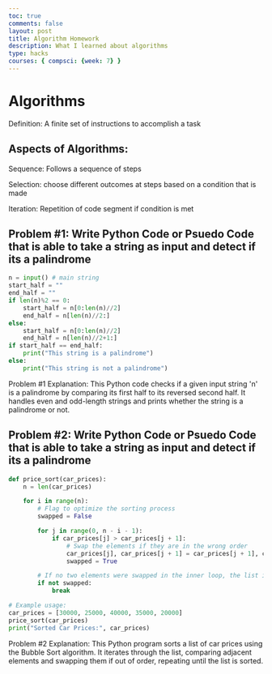 ```yaml
---
toc: true
comments: false
layout: post
title: Algorithm Homework
description: What I learned about algorithms
type: hacks
courses: { compsci: {week: 7} }
---
```

# Algorithms

Definition: A finite set of instructions to accomplish a task

## Aspects of Algorithms:
Sequence: Follows a sequence of steps

Selection: choose different outcomes at steps based on a condition that is made

Iteration: Repetition of code segment if condition is met

## Problem #1: Write Python Code or Psuedo Code that is able to take a string as input and detect if its a palindrome

``` py
n = input() # main string
start_half = ""
end_half = ""
if len(n)%2 == 0:
    start_half = n[0:len(n)//2]
    end_half = n[len(n)//2:]
else:
    start_half = n[0:len(n)//2]
    end_half = n[len(n)//2+1:]
if start_half == end_half:
    print("This string is a palindrome")
else:
    print("This string is not a palindrome")

```

Problem #1 Explanation:
This Python code checks if a given input string 'n' is a palindrome by comparing its first half to its reversed second half. It handles even and odd-length strings and prints whether the string is a palindrome or not.

## Problem #2: Write Python Code or Psuedo Code that is able to take a string as input and detect if its a palindrome

``` py
def price_sort(car_prices):
    n = len(car_prices)

    for i in range(n):
        # Flag to optimize the sorting process
        swapped = False

        for j in range(0, n - i - 1):
            if car_prices[j] > car_prices[j + 1]:
                # Swap the elements if they are in the wrong order
                car_prices[j], car_prices[j + 1] = car_prices[j + 1], car_prices[j]
                swapped = True

        # If no two elements were swapped in the inner loop, the list is sorted
        if not swapped:
            break

# Example usage:
car_prices = [30000, 25000, 40000, 35000, 20000]
price_sort(car_prices)
print("Sorted Car Prices:", car_prices)
```

Problem #2 Explanation:
This Python program sorts a list of car prices using the Bubble Sort algorithm. It iterates through the list, comparing adjacent elements and swapping them if out of order, repeating until the list is sorted.

